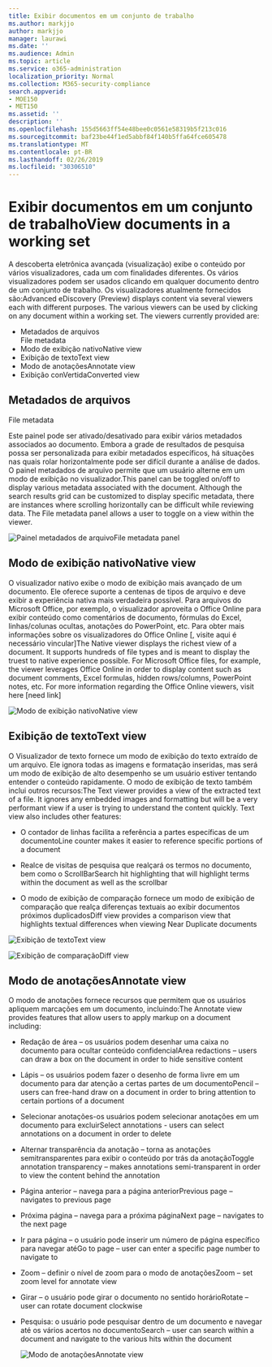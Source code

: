 ```yaml
---
title: Exibir documentos em um conjunto de trabalho
ms.author: markjjo
author: markjjo
manager: laurawi
ms.date: ''
ms.audience: Admin
ms.topic: article
ms.service: o365-administration
localization_priority: Normal
ms.collection: M365-security-compliance
search.appverid:
- MOE150
- MET150
ms.assetid: ''
description: ''
ms.openlocfilehash: 155d5663ff54e48bee0c0561e58319b5f213c016
ms.sourcegitcommit: baf23be44f1ed5abbf84f140b5ffa64fce605478
ms.translationtype: MT
ms.contentlocale: pt-BR
ms.lasthandoff: 02/26/2019
ms.locfileid: "30306510"
---
```

# <a name="view-documents-in-a-working-set"></a><span data-ttu-id="1be3f-102">Exibir documentos em um conjunto de trabalho</span><span class="sxs-lookup"><span data-stu-id="1be3f-102">View documents in a working set</span></span>

<span data-ttu-id="1be3f-p101">A descoberta eletrônica avançada (visualização) exibe o conteúdo por vários visualizadores, cada um com finalidades diferentes. Os vários visualizadores podem ser usados clicando em qualquer documento dentro de um conjunto de trabalho. Os visualizadores atualmente fornecidos são:</span><span class="sxs-lookup"><span data-stu-id="1be3f-p101">Advanced eDiscovery (Preview) displays content via several viewers each with different purposes. The various viewers can be used by clicking on any document within a working set. The viewers currently provided are:</span></span>

- <span data-ttu-id="1be3f-106">Metadados de arquivos  
</span><span class="sxs-lookup"><span data-stu-id="1be3f-106">File metadata</span></span>
- <span data-ttu-id="1be3f-107">Modo de exibição nativo</span><span class="sxs-lookup"><span data-stu-id="1be3f-107">Native view</span></span>
- <span data-ttu-id="1be3f-108">Exibição de texto</span><span class="sxs-lookup"><span data-stu-id="1be3f-108">Text view</span></span>
- <span data-ttu-id="1be3f-109">Modo de anotações</span><span class="sxs-lookup"><span data-stu-id="1be3f-109">Annotate view</span></span>
- <span data-ttu-id="1be3f-110">Exibição conVertida</span><span class="sxs-lookup"><span data-stu-id="1be3f-110">Converted view</span></span>

## <a name="file-metadata"></a><span data-ttu-id="1be3f-111">Metadados de arquivos  
</span><span class="sxs-lookup"><span data-stu-id="1be3f-111">File metadata</span></span>

<span data-ttu-id="1be3f-p102">Este painel pode ser ativado/desativado para exibir vários metadados associados ao documento. Embora a grade de resultados de pesquisa possa ser personalizada para exibir metadados específicos, há situações nas quais rolar horizontalmente pode ser difícil durante a análise de dados. O painel metadados de arquivo permite que um usuário alterne em um modo de exibição no visualizador.</span><span class="sxs-lookup"><span data-stu-id="1be3f-p102">This panel can be toggled on/off to display various metadata associated with the document. Although the search results grid can be customized to display specific metadata, there are instances where scrolling horizontally can be difficult while reviewing data. The File metadata panel allows a user to toggle on a view within the viewer.</span></span>

![<span data-ttu-id="1be3f-115">Painel metadados de arquivo</span><span class="sxs-lookup"><span data-stu-id="1be3f-115">File metadata panel</span></span>
](../media/Reviewimage2.png)

## <a name="native-view"></a><span data-ttu-id="1be3f-116">Modo de exibição nativo</span><span class="sxs-lookup"><span data-stu-id="1be3f-116">Native view</span></span>

<span data-ttu-id="1be3f-p103">O visualizador nativo exibe o modo de exibição mais avançado de um documento. Ele oferece suporte a centenas de tipos de arquivo e deve exibir a experiência nativa mais verdadeira possível. Para arquivos do Microsoft Office, por exemplo, o visualizador aproveita o Office Online para exibir conteúdo como comentários de documento, fórmulas do Excel, linhas/colunas ocultas, anotações do PowerPoint, etc. Para obter mais informações sobre os visualizadores do Office Online \[, visite aqui é necessário vincular\]</span><span class="sxs-lookup"><span data-stu-id="1be3f-p103">The Native viewer displays the richest view of a document. It supports hundreds of file types and is meant to display the truest to native experience possible. For Microsoft Office files, for example, the viewer leverages Office Online in order to display content such as document comments, Excel formulas, hidden rows/columns, PowerPoint notes, etc. For more information regarding the Office Online viewers, visit here \[need link\]</span></span>

![<span data-ttu-id="1be3f-120">Modo de exibição nativo</span><span class="sxs-lookup"><span data-stu-id="1be3f-120">Native view</span></span>
](../media/Reviewimage3.png)

## <a name="text-view"></a><span data-ttu-id="1be3f-121">Exibição de texto</span><span class="sxs-lookup"><span data-stu-id="1be3f-121">Text view</span></span>

<span data-ttu-id="1be3f-p104">O Visualizador de texto fornece um modo de exibição do texto extraído de um arquivo. Ele ignora todas as imagens e formatação inseridas, mas será um modo de exibição de alto desempenho se um usuário estiver tentando entender o conteúdo rapidamente. O modo de exibição de texto também inclui outros recursos:</span><span class="sxs-lookup"><span data-stu-id="1be3f-p104">The Text viewer provides a view of the extracted text of a file. It ignores any embedded images and formatting but will be a very performant view if a user is trying to understand the content quickly. Text view also includes other features:</span></span>

  - <span data-ttu-id="1be3f-125">O contador de linhas facilita a referência a partes específicas de um documento</span><span class="sxs-lookup"><span data-stu-id="1be3f-125">Line counter makes it easier to reference specific portions of a document</span></span>

  - <span data-ttu-id="1be3f-126">Realce de visitas de pesquisa que realçará os termos no documento, bem como o ScrollBar</span><span class="sxs-lookup"><span data-stu-id="1be3f-126">Search hit highlighting that will highlight terms within the document as well as the scrollbar</span></span>

  - <span data-ttu-id="1be3f-127">O modo de exibição de comparação fornece um modo de exibição de comparação que realça diferenças textuais ao exibir documentos próximos duplicados</span><span class="sxs-lookup"><span data-stu-id="1be3f-127">Diff view provides a comparison view that highlights textual differences when viewing Near Duplicate documents</span></span>

![<span data-ttu-id="1be3f-128">Exibição de texto</span><span class="sxs-lookup"><span data-stu-id="1be3f-128">Text view</span></span>
](../media/Reviewimage4.png)

![<span data-ttu-id="1be3f-129">Exibição de comparação</span><span class="sxs-lookup"><span data-stu-id="1be3f-129">Diff view</span></span>
](../media/Reviewimage5.png)

## <a name="annotate-view"></a><span data-ttu-id="1be3f-130">Modo de anotações</span><span class="sxs-lookup"><span data-stu-id="1be3f-130">Annotate view</span></span>

<span data-ttu-id="1be3f-131">O modo de anotações fornece recursos que permitem que os usuários apliquem marcações em um documento, incluindo:</span><span class="sxs-lookup"><span data-stu-id="1be3f-131">The Annotate view provides features that allow users to apply markup on a document including:</span></span>

  - <span data-ttu-id="1be3f-132">Redação de área – os usuários podem desenhar uma caixa no documento para ocultar conteúdo confidencial</span><span class="sxs-lookup"><span data-stu-id="1be3f-132">Area redactions – users can draw a box on the document in order to hide sensitive content</span></span>

  - <span data-ttu-id="1be3f-133">Lápis – os usuários podem fazer o desenho de forma livre em um documento para dar atenção a certas partes de um documento</span><span class="sxs-lookup"><span data-stu-id="1be3f-133">Pencil – users can free-hand draw on a document in order to bring attention to certain portions of a document</span></span>

  - <span data-ttu-id="1be3f-134">Selecionar anotações-os usuários podem selecionar anotações em um documento para excluir</span><span class="sxs-lookup"><span data-stu-id="1be3f-134">Select annotations - users can select annotations on a document in order to delete</span></span>

  - <span data-ttu-id="1be3f-135">Alternar transparência da anotação – torna as anotações semitransparentes para exibir o conteúdo por trás da anotação</span><span class="sxs-lookup"><span data-stu-id="1be3f-135">Toggle annotation transparency – makes annotations semi-transparent in order to view the content behind the annotation</span></span>

  - <span data-ttu-id="1be3f-136">Página anterior – navega para a página anterior</span><span class="sxs-lookup"><span data-stu-id="1be3f-136">Previous page – navigates to previous page</span></span>

  - <span data-ttu-id="1be3f-137">Próxima página – navega para a próxima página</span><span class="sxs-lookup"><span data-stu-id="1be3f-137">Next page – navigates to the next page</span></span>

  - <span data-ttu-id="1be3f-138">Ir para página – o usuário pode inserir um número de página específico para navegar até</span><span class="sxs-lookup"><span data-stu-id="1be3f-138">Go to page – user can enter a specific page number to navigate to</span></span>

  - <span data-ttu-id="1be3f-139">Zoom – definir o nível de zoom para o modo de anotações</span><span class="sxs-lookup"><span data-stu-id="1be3f-139">Zoom – set zoom level for annotate view</span></span>

  - <span data-ttu-id="1be3f-140">Girar – o usuário pode girar o documento no sentido horário</span><span class="sxs-lookup"><span data-stu-id="1be3f-140">Rotate – user can rotate document clockwise</span></span>

  - <span data-ttu-id="1be3f-141">Pesquisa: o usuário pode pesquisar dentro de um documento e navegar até os vários acertos no documento</span><span class="sxs-lookup"><span data-stu-id="1be3f-141">Search – user can search within a document and navigate to the various hits within the document</span></span>
    
    ![<span data-ttu-id="1be3f-142">Modo de anotações</span><span class="sxs-lookup"><span data-stu-id="1be3f-142">Annotate view</span></span>
    ](../media/Reviewimage1.png)